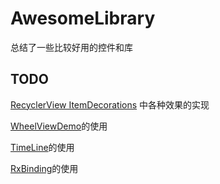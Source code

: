 # AwesomeLibrary
总结了一些比较好用的控件和库

## TODO
[RecyclerView ItemDecorations](https://github.com/bleeding182/recyclerviewItemDecorations)
中各种效果的实现

[WheelViewDemo](https://github.com/JustinRoom/WheelViewDemo)的使用

[TimeLine](https://github.com/vivian8725118/TimeLine)的使用

[RxBinding](https://github.com/JakeWharton/RxBinding)的使用
